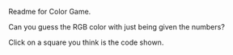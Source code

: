 Readme for Color Game.

Can you guess the RGB color with just being given the numbers?

Click on a square you think is the code shown.
